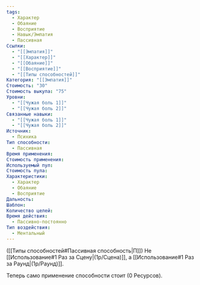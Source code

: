 ```yaml
---
tags:
  - Характер
  - Обаяние
  - Восприятие
  - Навык/Эмпатия
  - Пассивная
Ссылки:
  - "[[Эмпатия]]"
  - "[[Характер]]"
  - "[[Обаяние]]"
  - "[[Восприятие]]"
  - "[[Типы способностей]]"
Категория: "[[Эмпатия]]"
Стоимость: "30"
Стоимость выкупа: "75"
Уровни:
  - "[[Чужая боль 1]]"
  - "[[Чужая боль 2]]"
Связанные навыки:
  - "[[Чужая боль 1]]"
  - "[[Чужая боль 2]]"
Источник:
  - Психика
Тип способности:
  - Пассивная
Время применения: 
Стоимость применения: 
Используемый пул: 
Стоимость пула: 
Характеристики:
  - Характер
  - Обаяние
  - Восприятие
Дальность: 
Шаблон: 
Количество целей: 
Время действия:
  - Пассивно-постоянно
Тип воздействия:
  - Ментальный
---
```

([[Типы способностей#Пассивная способность|П]]) Не [[Использование#1 Раз за Сцену|(1р/Сцена)]], а [[Использование#1 Раз за Раунд|(1р/Раунд)]].

Теперь само применение способности стоит (0 Ресурсов).